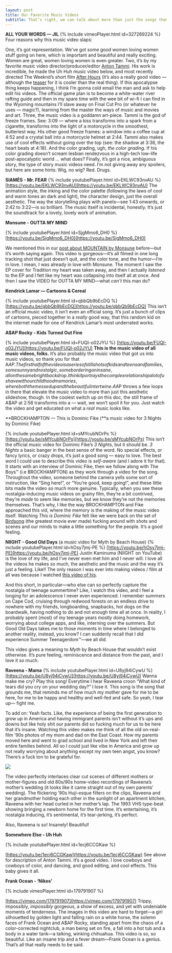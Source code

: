```yaml
---
layout: post
title: Our Favorite Music Videos
subtitle: That’s right, we can talk about more than just the songs themselves. Did you know that we made a movie?
---
```


**ALL YOUR WORDS — JIL**
{% include vimeoPlayer.html id=327269224 %}
Four reasons why this music video slaps:

One, it’s got representation. We’ve got some good women loving women stuff going on here, which is important and beautiful and really exciting. Women are great, women loving women is even greater. 
Two, it’s by my favorite music video director/producer/editor [Anton Tammi](http://antontammi.com/). His work is incredible, he made the Uh Huh music video below, and most recently directed The Weeknd’s short film [After Hours](https://www.youtube.com/watch?v=I1BfoRR-ST8) (it’s also a really good video — although the [teaser](https://www.youtube.com/watch?v=oq9AgxHvGjw) for it is cooler than the real thing). If this apocalypse thing keeps happening, I think I’m gonna cold email the man and ask to help edit his videos. The official game plan is to become a white-water river rafting guide and then in my spare time with the wee bit of wi-fi I can find in the Wyoming mountains I’ll slave away on Final Cut Pro (or whatever he uses — magic?), learning from the master the ways of music and movies and art. 
Three, the music video is a goddamn art-piece. Tammi is the god of freeze frames. See: 3:09 — where a kiss transforms into a spark from a cigarette, transforms into the light of a motorcycle in the smoothest, butteriest way. His other good freeze frames: a window into a coffee cup at 4:52 and a crystal ball into a motorcycle helmet at 2:44. Tammi also makes use of cool effects without going over the top (see: the shadow at 3:36, the heart beats at 4:18). And the color grading, ugh, *the color grading*. If his color grading doesn’t scream lesbian rendezvous in a high-tech low-life post-apocalyptic world … what does?
Finally, it’s got a nice, ambiguous story, the type of story music videos need. I’m not giving away any spoilers, but here are some hints: Wig, no wig? Red. Drugs. 

**SIAMÉS - Mr. FEAR**
{% include youtubePlayer.html id=EKLWC93nvAU %}
[https://youtu.be/EKLWC93nvAU](https://youtu.be/EKLWC93nvAU)
The animation style, the inking and the color palette (following the laws of cool and warm tones an dark and light), the character design, just the overall aesthetic. The way the storytelling plays with panels—see 1:43 onwards, or 2:42 to 3:22—is so brilliant. The music itself is incidental, honestly. It’s just the soundtrack for a lovely, lovely work of animation. 

**Monsune - OUTTA MY MIND**

{% include youtubePlayer.html id=SjgMmo6_DH0 %}
[https://youtu.be/SjgMmo6_DH0](https://youtu.be/SjgMmo6_DH0)

We mentioned this in our [post about MOUNTAIN by Monsune](https://musicalculinarists.github.io/2019-11-29-mountain/) before—but it’s worth saying again. This video is gorgeous—it’s all filmed in one long tracking shot that just doesn’t quit, and the color tone, and the humor—I’m in love. I mean, I was already in love with Monsune. The moment I saw the EP cover for Tradition my heart was taken away, and then I actually *listened* to the EP and I felt like my heart was collapsing into itself all at once. And then I saw the VIDEO for OUTTA MY MIND—what *can’t* this man do? 

**Kendrick Lamar — Cartoons & Cereal**

{% include youtubePlayer.html id=qbbQb9bEcDQ %}
[https://youtu.be/qbbQb9bEcDQ](https://youtu.be/qbbQb9bEcDQ)
This isn’t an official music video, it isn’t even an official song. It’s just a bunch of clips of cartoons, pieced together in a *really* good way, that this random kid on the internet made for one of Kendrick Lamar’s most underrated works. 

**A$AP Rocky - Kids Turned Out Fine**

{% include youtubePlayer.html id=FUQI-o02JYU %}
[https://youtu.be/FUQI-o02JYU](https://youtu.be/FUQI-o02JYU)
**This is the music video of all music videos, folks.** 
It’s also probably the music video that got us into music videos, so thank you for that A$AP.
The first half of the video is a series of still shots of kids and teens and families, some sunny and nostalgic, some bordering on insane, all on the same bright backdrop. I think it portrays the complex relationship a lot of us have with our childhood memories, where both the messed up and the beautiful intertwine. A$AP throws a few loops in there that elevate the music video to more than just this aesthetic slideshow, though. In the coolest switch up on this doc, the still frame of A$AP at 2:56 transforms into a — wait, we won’t spoil it for you. Just watch the video and get educated on what a *real* music looks like.

**BROCKHAMPTON — This is Dominic Fike (**a music video for 3 Nights by Dominic Fike)

{% include youtubePlayer.html id=sMYcubNOrPs %}
[https://youtu.be/sMYcubNOrPs](https://youtu.be/sMYcubNOrPs)
This isn’t the official music video for Dominic Fike’s *3 Nights*, but it should be. *3 Nights* a basic banger in the best sense of the word. No special effects, or fancy lyrics, or crazy drops, it’s just a good song — easy to love. 
The best word I could use to describe this video is *self-aware* (and I adore it for that). It starts with an interview of Dominic Fike, then we follow along with The Boys™ (i.e BROCKHAMPTON) as they work through a video for the song. Throughout the video, someone behind the camera yells some sort of instruction, like “Sing here!”, or “You’re good, keep going!”, and these little bits made the video so much more genuine. Typically, when you see these nostalgia-inducing music videos on grainy film, they’re a bit contrived, they’re *made* to seem like memories, but we know they’re not the memories themselves. That’s why, I like the way BROCKHAMPTON and Fike approached this vid, where the memory is the making of the music video itself. Watching *This is Dominic Fike* felt like we were back on the set of [Birdsong](https://www.youtube.com/watch?v=4URMxcg7yQE) (the greatest movie ever made) fucking around with shots and scenes and our minds to make a little something for the people. It’s a good feeling.

**NIIGHT - Good Old Days**
(a music video for Myth by Beach House)
{% include youtubePlayer.html id=hOsy7jmj-PE %}
[https://youtu.be/hOsy7jmj-PE](https://youtu.be/hOsy7jmj-PE)
Justin Kaminuma (NIIGHT on YouTube) is the love of my life, and I’ve never even met him and I never will. I love all the videos he makes so much, the aesthetic and the music and the way it’s just a feeling. Like!! The only reason I was ever into making videos / film at all was because I watched [this video of his](https://www.youtube.com/watch?v=A9Yjp1D7t6o).

And this short, in particular—who else can so perfectly capture the nostalgia of teenage summertime? Like, I watch this video, and I feel a longing for an adolescence I never even experienced. I remember summers on Cape Cod, cruising through redwood forests on an endless drive to nowhere with my friends, longboarding, snapbacks, hot dogs on the boardwalk, having nothing to do and not enough time all at once. In reality, I probably spent (most) of my teenage years mostly doing homework, worrying about college apps, and like, interning over the summers. But Good Old Days takes me to those moments in time where I belonged to another reality, instead, you know? I can suddenly recall that I did experience Summer Teenagerdom™—we all did. 

This video gives a meaning to *Myth* by Beach House that wouldn’t exist otherwise. It’s pure feeling, reminiscence and distance from the past, and I love it so much. 

**Raveena - Mama**
{% include youtubePlayer.html id=U8yj94iCywU %}
[https://youtu.be/U8yj94iCywU](https://youtu.be/U8yj94iCywU)
Wanna make me cry? Play this song! Everytime I hear Raveena croon “What kind of tears did you cry on your wedding day?” I lose it. This song is the song that grounds me, that reminds me of how much my mother gave for me to be here, for me to be happy and healthy and well-fed and safe. So yeah, I tear up— fight me. 

To add on: Yeah facts. Like, the experience of being the first generation to grow up in America and having immigrant parents isn’t without it’s ups and downs but like holy shit our parents did so fucking much for us to be here that it’s insane. Watching this video makes me think of all the old on-real-film ’90s photos of my mom and dad on the East Coast. How my parents moved here and went to grad school and lived in New York and left their entire families behind. All so I could just like vibe in America and grow up not really worrying about anything except my own teen angst, you know? There’s a fuck ton to be grateful for. 


![](https://paper-attachments.dropbox.com/s_6D6CB109D80436FA6826A61C7AA18C230016813DC8D8485258BD7D4B2D84BC79_1584667794157_image.png)


The video perfectly interlaces clear cut scenes of different mothers or mother-figures and old 80s/90s home-video recordings of Raveena’s mother’s wedding (it looks like it came straight out of my own parents’ wedding). The flickering ’90s Huji-esque filters on the clips, Raveena and her grandmother holding each other in the sunlight of an apartment kitchen, Raveena with her head curled in her mother’s lap. The 1993 VHS type-beat showing bringing a newborn home for the first time. It’s entertaining, it’s nostalgia inducing, it’s sentimental, it’s tear-jerking, it’s perfect.

Also, Raveena is so! Insanely! Beautiful! 

**Somewhere Else - Uh Huh**

{% include youtubePlayer.html id=1ecj6CCGKaw %}

[https://youtu.be/1ecj6CCGKaw](https://youtu.be/1ecj6CCGKaw)
See above for description of Anton Tammi. It’s a good video. I love cowboys and cowboys of color, and dancing, and good editing, and cool effects. This baby gives it all. 

**Frank Ocean - ‘Nikes’**

{% include vimeoPlayer.html id=179791907 %}

[https://vimeo.com/179791907](https://vimeo.com/179791907)
Trippy, impossibly, *impossibly* gorgeous, a show of excess, and yet with undeniable moments of tenderness. The images in this video are hard to forget—a girl silhouetted by golden light and falling rain on a white horse,  the solemn faces of Frank Ocean and A$AP Rocky, standing apart from the chaos of a color-corrected nightclub, a man being set on fire, a fall into a hot tub and a body in a water tank—a talking, winking chihuahua. This video is so, so beautiful. Like an insane trip and a fever dream—Frank Ocean is a genius. That’s all that really needs to be said. 


